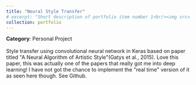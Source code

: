 ```yaml
---
title: "Neural Style Transfer"
# excerpt: "Short description of portfolio item number 1<br/><img src='/images/500x300.png'>"
collection: portfolio
---
```


**Category**: Personal Project<br/><br/>
Style transfer using convolutional neural network in Keras based on paper titled "A Neural Algorithm of Artistic Style"(Gatys et al., 2015). Love this paper, this was actually one of the papers that really got me into deep learning! I have not got the chance to implement the "real time" version of it as seen here though. See Github.
